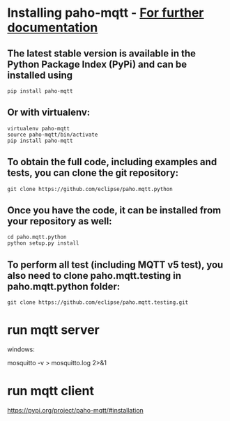 # Installing paho-mqtt - [For further documentation](https://pypi.org/project/paho-mqtt/#usage-and-api)
## The latest stable version is available in the Python Package Index (PyPi) and can be installed using
```
pip install paho-mqtt
```
## Or with virtualenv:
```
virtualenv paho-mqtt
source paho-mqtt/bin/activate
pip install paho-mqtt
```
## To obtain the full code, including examples and tests, you can clone the git repository:
```
git clone https://github.com/eclipse/paho.mqtt.python
```
## Once you have the code, it can be installed from your repository as well:
```
cd paho.mqtt.python
python setup.py install
```
## To perform all test (including MQTT v5 test), you also need to clone paho.mqtt.testing in paho.mqtt.python folder:
```
git clone https://github.com/eclipse/paho.mqtt.testing.git
```

# run mqtt server
windows:

mosquitto -v > mosquitto.log 2>&1

# run mqtt client
https://pypi.org/project/paho-mqtt/#installation